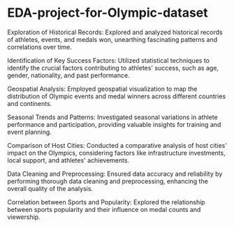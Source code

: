 # EDA-project-for-Olympic-dataset
Exploration of Historical Records: Explored and analyzed historical records of athletes, events, and medals won, unearthing fascinating patterns and correlations over time.

Identification of Key Success Factors: Utilized statistical techniques to identify the crucial factors contributing to athletes' success, such as age, gender, nationality, and past performance.

Geospatial Analysis: Employed geospatial visualization to map the distribution of Olympic events and medal winners across different countries and continents.

Seasonal Trends and Patterns: Investigated seasonal variations in athlete performance and participation, providing valuable insights for training and event planning.

Comparison of Host Cities: Conducted a comparative analysis of host cities' impact on the Olympics, considering factors like infrastructure investments, local support, and athletes' achievements.

Data Cleaning and Preprocessing: Ensured data accuracy and reliability by performing thorough data cleaning and preprocessing, enhancing the overall quality of the analysis.

Correlation between Sports and Popularity: Explored the relationship between sports popularity and their influence on medal counts and viewership.
